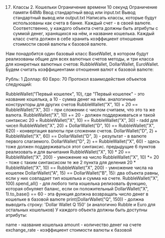 17. Классы 2. Кошельки
Ограничение времени	10 секунд
Ограничение памяти	64Mb
Ввод	стандартный ввод или input.txt
Вывод	стандартный вывод или output.txt
Написать классы, которые будут использованы как счета в банке. Каждый счет - в своей валюте. Соответственно, у каждого объекта счета должны быть атрибуты с суммой денег, хранящихся на нём, и название кошелька. Каждый класс счета должен в себе хранить коэффициент отношения стоимости своей валюты к базовой валюте.

Нам понадобится один базовый класс BaseWallet, в котором будут реализованы общие для всех валютных счетов методы, и три класса для конкретных валютных счетов: RubbleWallet, DollarWallet, EuroWallet. Будем считать коэффициентами отношения валют к базовой валюте:

Рубль: 1
Доллар: 60
Евро: 70
Протокол взаимодействия объектов следующий:

RubbleWallet("Первый кошелек", 10), где "Первый кошелек" - это название кошелька, а 10 - сумма денег на нём.
аналогичные конструкторы для других счетов
RubbleWallet("X", 10) + 20 == RubbleWallet("X", 30) - при сложении с числом считаем, что это та же валюта.
RubbleWallet("X", 10) += 20 - должен поддерживаться и такой синтаксис
20 + RubbleWallet("X", 10) == RubbleWallet("X", 30) - radd для чисел
RubbleWallet("X", 20) + DollarWallet("D", 10) == RubbleWallet("X", 620) - конвертация валюты при сложении счетов.
DollarWallet("D", 2) + RubbleWallet("X", 60) == DollarWallet("D", 3) - результат - в валюте первого слагаемого.
DollarWallet("D", 2) += RubbleWallet("X", 60) - здесь тоже должен поддерживаться этот синтаксис.
предыдущие 6 пунктов реализовать и для вычитания
RubbleWallet("X", 10) * 20 == RubbleWallet("X", 200) - умножение на число
RubbleWallet("X", 10) *= 20 - тоже с таким синтаксисом
те же 2 пункта для деления
20 * RubbleWallet("X", 10) == RubbleWallet("X", 200) - умножение числа на кошелек
DollarWallet("A", 15) == DollarWallet("B", 15): два объекта равны, если у них совпадает тип кошелька и сумма на счете.
RubbleWallet("X", 100).spend_all() - для любого типа кошелька релизовать функцию, которая обнуляет баланс, если он положительный
DollarWallet("X", 1).to_base() == 60 - эта функция должна возвращать число денег в кошельке в базовой валюте
print(DollarWallet("Q", 150)) - должна выводить строку: 'Dollar Wallet Q 150' (и аналогично Rubble и Euro для остальных кошельков)
У каждого объекта должны быть доступны атрибуты:

name - название кошелька
amount - количество денег на счете
exchange_rate - коэффициент стоимости валюты к базовой